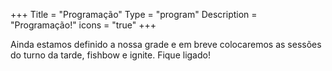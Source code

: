 +++
Title = "Programação"
Type = "program"
Description = "Programação!"
icons = "true"
+++

Ainda estamos definido a nossa grade e em breve colocaremos as sessões do turno da tarde, fishbow e ignite. Fique ligado!